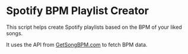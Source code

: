 # Spotify BPM Playlist Creator

This script helps create Spotify playlists based on the BPM of your liked songs.

It uses the API from [GetSongBPM.com](https://getsongbpm.com) to fetch BPM data.
